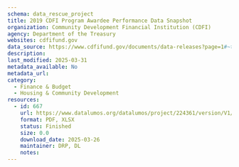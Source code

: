 ```yaml
---
schema: data_rescue_project 
title: 2019 CDFI Program Awardee Performance Data Snapshot
organization: Community Development Financial Institution (CDFI)
agency: Department of the Treasury
websites: cdfifund.gov
data_source: https://www.cdfifund.gov/documents/data-releases?page=1#~text=2019%20CDFI%20Program%20Awardee%20Performance%20Data%20Snapshot
description: 
last_modified: 2025-03-31
metadata_available: No
metadata_url: 
category:
  - Finance & Budget 
  - Housing & Community Development 
resources:
  - id: 667
    url: https://www.datalumos.org/datalumos/project/224361/version/V1/view
    format: PDF, XLSX
    status: Finished
    size: 0.0
    download_date: 2025-03-26
    maintainer: DRP, DL
    notes: 
---
```

